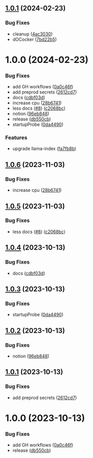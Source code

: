 ## [1.0.1](https://github.com/betagouv/ragga/compare/v1.0.0...v1.0.1) (2024-02-23)


### Bug Fixes

* cleanup ([4ac3030](https://github.com/betagouv/ragga/commit/4ac303068b4af22ce5b7dd0d1e98916f01d47fda))
* dOCocker ([7bd22b5](https://github.com/betagouv/ragga/commit/7bd22b5bbac1e488a357923454da2935f6724191))

# 1.0.0 (2024-02-23)


### Bug Fixes

* add GH workflows ([0a0c46f](https://github.com/betagouv/ragga/commit/0a0c46f36d98c1133f9dfefa47582958253f0cd9))
* add preprod secrets ([2612cd7](https://github.com/betagouv/ragga/commit/2612cd71051870dcd351c52f9cfab0a49bfb5e22))
* docs ([cdbf03d](https://github.com/betagouv/ragga/commit/cdbf03d5f5856cd0d2395323aa1531ade326dce8))
* increase cpu ([28b6741](https://github.com/betagouv/ragga/commit/28b67415963f253194efb7937a3d377a4a2312ea))
* less docs ([#8](https://github.com/betagouv/ragga/issues/8)) ([c2068bc](https://github.com/betagouv/ragga/commit/c2068bc9797b371220a9a447afdc74e1bbbf44b1))
* notion ([96eb848](https://github.com/betagouv/ragga/commit/96eb84839b5b68f55568ba724767cff75562c9cf))
* release ([db550cb](https://github.com/betagouv/ragga/commit/db550cb5a98ee157f4f0a283a0d1325dd9a90004))
* startupProbe ([0da4490](https://github.com/betagouv/ragga/commit/0da4490bc906dff8a0c5ed7fc909dffcbaee76c8))


### Features

* upgrade llama-index ([fa7fb8b](https://github.com/betagouv/ragga/commit/fa7fb8b3f8c9a2ff0bd0bbaa689b1b1166894322))

## [1.0.6](https://github.com/SocialGouv/ragga/compare/v1.0.5...v1.0.6) (2023-11-03)


### Bug Fixes

* increase cpu ([28b6741](https://github.com/SocialGouv/ragga/commit/28b67415963f253194efb7937a3d377a4a2312ea))

## [1.0.5](https://github.com/SocialGouv/ragga/compare/v1.0.4...v1.0.5) (2023-11-03)


### Bug Fixes

* less docs ([#8](https://github.com/SocialGouv/ragga/issues/8)) ([c2068bc](https://github.com/SocialGouv/ragga/commit/c2068bc9797b371220a9a447afdc74e1bbbf44b1))

## [1.0.4](https://github.com/SocialGouv/ragga/compare/v1.0.3...v1.0.4) (2023-10-13)


### Bug Fixes

* docs ([cdbf03d](https://github.com/SocialGouv/ragga/commit/cdbf03d5f5856cd0d2395323aa1531ade326dce8))

## [1.0.3](https://github.com/SocialGouv/ragga/compare/v1.0.2...v1.0.3) (2023-10-13)


### Bug Fixes

* startupProbe ([0da4490](https://github.com/SocialGouv/ragga/commit/0da4490bc906dff8a0c5ed7fc909dffcbaee76c8))

## [1.0.2](https://github.com/SocialGouv/ragga/compare/v1.0.1...v1.0.2) (2023-10-13)


### Bug Fixes

* notion ([96eb848](https://github.com/SocialGouv/ragga/commit/96eb84839b5b68f55568ba724767cff75562c9cf))

## [1.0.1](https://github.com/SocialGouv/ragga/compare/v1.0.0...v1.0.1) (2023-10-13)


### Bug Fixes

* add preprod secrets ([2612cd7](https://github.com/SocialGouv/ragga/commit/2612cd71051870dcd351c52f9cfab0a49bfb5e22))

# 1.0.0 (2023-10-13)


### Bug Fixes

* add GH workflows ([0a0c46f](https://github.com/SocialGouv/ragga/commit/0a0c46f36d98c1133f9dfefa47582958253f0cd9))
* release ([db550cb](https://github.com/SocialGouv/ragga/commit/db550cb5a98ee157f4f0a283a0d1325dd9a90004))
